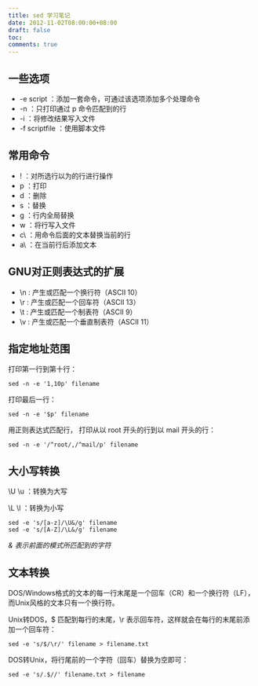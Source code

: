 ```yaml
---
title: sed 学习笔记
date: 2012-11-02T08:00:00+08:00
draft: false
toc:
comments: true
---
```



## 一些选项

* -e script ：添加一套命令，可通过该选项添加多个处理命令
* -n ：只打印通过 p 命令匹配到的行
* -i ：将修改结果写入文件
* -f scriptfile ：使用脚本文件

## 常用命令

* ! ：对所选行以为的行进行操作
* p ：打印
* d ：删除
* s ：替换
* g ：行内全局替换
* w ：将行写入文件
* c\ ：用命令后面的文本替换当前的行
* a\ ：在当前行后添加文本

## GNU对正则表达式的扩展

* \n : 产生或匹配一个换行符（ASCII 10）
* \r : 产生或匹配一个回车符（ASCII 13）
* \t : 产生或匹配一个制表符（ASCII 9）
* \v : 产生或匹配一个垂直制表符（ASCII 11）

## 指定地址范围

打印第一行到第十行：
	
	sed -n -e '1,10p' filename

打印最后一行：

	sed -n -e '$p' filename

用正则表达式匹配行，	打印从以 root 开头的行到以 mail 开头的行：

    sed -n -e '/^root/,/^mail/p' filename

## 大小写转换

\U \u ：转换为大写

\L \l ：转换为小写

    sed -e 's/[a-z]/\U&/g' filename
    sed -e 's/[A-Z]/\L&/g' filename

_& 表示前面的模式所匹配到的字符_

## 文本转换

DOS/Windows格式的文本的每一行末尾是一个回车（CR）和一个换行符（LF），而Unix风格的文本只有一个换行符。

Unix转DOS，$ 匹配到每行的末尾，\r 表示回车符，这样就会在每行的末尾前添加一个回车符：

	sed -e 's/$/\r/' filename > filename.txt

DOS转Unix，将行尾前的一个字符（回车）替换为空即可：

	sed -e 's/.$//' filename.txt > filename
